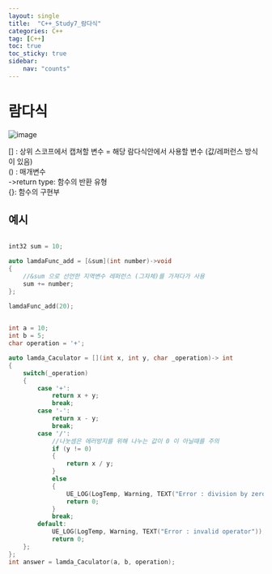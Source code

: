 ```yaml
---
layout: single
title:  "C++_Study7_람다식"
categories: C++
tag: [C++]
toc: true
toc_sticky: true
sidebar:
    nav: "counts"
---
```


# 람다식

![image](https://github.com/silverlnng/DatastructureStudy/assets/112385982/37b20cf9-96c6-4831-b2b8-7cf53af8f717)

[] : 상위 스코프에서 캡쳐할 변수 = 해당 람다식안에서 사용할 변수 (값/레퍼런스 방식이 있음)    
() : 매개변수   
->return type: 함수의 반환 유형   
{}: 함수의 구현부   

## 예시

```cpp
   
int32 sum = 10;   

auto lamdaFunc_add = [&sum](int number)->void
{
    //&sum 으로 선언한 지역변수 레퍼런스 (그자체)를 가져다가 사용
    sum += number;
};   

lamdaFunc_add(20);   
   
```
   
    
```cpp
int a = 10;
int b = 5;
char operation = '+';

auto lamda_Caculator = [](int x, int y, char _operation)-> int 
{
	switch(_operation)
	{
		case '+':
			return x + y;
			break;   
		case '-':
			return x - y;
			break;   
		case '/':
			//나눗셈은 에러방지를 위해 나누는 값이 0 이 아닐때를 주의
			if (y != 0)
			{
				return x / y;
			}
			else
			{
				UE_LOG(LogTemp, Warning, TEXT("Error : division by zero"));
				return 0;
			}
			break;   
		default:
			UE_LOG(LogTemp, Warning, TEXT("Error : invalid operator"));
			return 0;   
	};
};   
int answer = lamda_Caculator(a, b, operation);

```    
